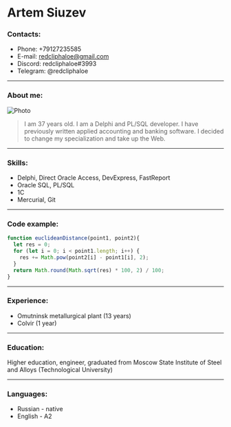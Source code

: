 # Artem Siuzev
### Contacts:
- Phone: +79127235585
- E-mail: redcliphaloe@gmail.com
- Discord: redcliphaloe#3993 
- Telegram: @redcliphaloe

---

### About me:
![Photo](https://sun1-19.userapi.com/s/v1/if1/rhMIM20IyCpEnnPVcwfY_SzkQpgJ0I_usWpUlmtG9t4OEL7UxZ4fxs4qKLP4LCnHPHbwcXJC.jpg?size=200x200&quality=96&crop=282,0,1698,1698&ava=1)
> I am 37 years old. I am a Delphi and PL/SQL developer. I have previously written applied accounting and banking software. I decided to change my specialization and take up the Web.

---

### Skills:
- Delphi, Direct Oracle Access, DevExpress, FastReport
- Oracle SQL, PL/SQL
- 1С
- Mercurial, Git

---

### Code example:
``` javascript
function euclideanDistance(point1, point2){
  let res = 0;
  for (let i = 0; i < point1.length; i++) {
    res += Math.pow(point2[i] - point1[i], 2);
  }
  return Math.round(Math.sqrt(res) * 100, 2) / 100;
}
```

---

### Experience:
- Omutninsk metallurgical plant (13 years)
- Colvir (1 year)

---

### Education:
Higher education, engineer, graduated from Moscow State Institute of Steel and Alloys (Technological University)

---

### Languages:
- Russian - native
- English - A2